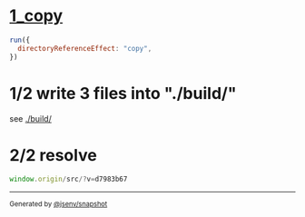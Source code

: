 # [1_copy](../../new_url_directory.test.mjs#L29)

```js
run({
  directoryReferenceEffect: "copy",
})
```

# 1/2 write 3 files into "./build/"

see [./build/](./build/)

# 2/2 resolve

```js
window.origin/src/?v=d7983b67
```
---
<sub>
  Generated by <a href="https://github.com/jsenv/core/tree/main/packages/independent/snapshot">@jsenv/snapshot</a>
</sub>
